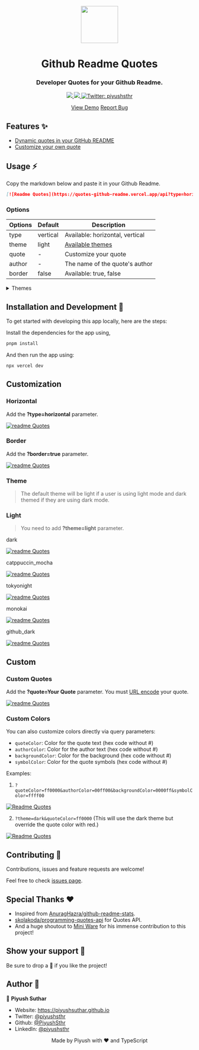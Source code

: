 <p align="center">
  <img align="center" width="100" src="assets/logo.png" />

  <h1 align="center">Github Readme Quotes</h1>
  <h3 align="center">Developer Quotes for your Github Readme.</h3>
</p>

<!-- Badges -->
<p align="center">
  <a href="https://github.com/PiyushSuthar/github-readme-quotes/issues">
    <img src="https://img.shields.io/github/issues/PiyushSuthar/github-readme-quotes?style=flat-square">
  </a>

  <a href="https://github.com/PiyushSuthar/github-readme-quotes/pulls">
    <img src="https://img.shields.io/github/issues-pr/PiyushSuthar/github-readme-quotes?style=flat-square">
  </a>
  
  <a href="https://twitter.com/piyushsthr" target="_blank">
    <img alt="Twitter: piyushsthr" src="https://img.shields.io/twitter/follow/piyushsthr.svg?style=social" />
  </a>
</p>

<!-- Links -->
<p align="center">
  <a href="https://quotes-github-readme.vercel.app/api" target="_blank">View Demo</a>
  <span· </span>
  <a href="https://github.com/piyushsuthar/github-readme-quotes/issues" target="_blank">Report Bug</a>
</p>

## Features ✨

- [Dynamic quotes in your GitHub README](#Usage)
- [Customize your own quote](#Custom)

## Usage ⚡️

Copy the markdown below and paste it in your Github Readme.

```md
[![Readme Quotes](https://quotes-github-readme.vercel.app/api?type=horizontal&theme=dark)](https://github.com/piyushsuthar/github-readme-quotes)
```

### Options

| Options | Default  | Description                                                                                 |
| ------- | -------- | ------------------------------------------------------------------------------------------- |
| type    | vertical | Available: horizontal, vertical                                                             |
| theme   | light    | [Available themes](#themes)                                                                 |
| quote   | -        | Customize your quote                                                                        |
| author  | -        | The name of the quote's author                                                              |
| border  | false    | Available: true, false                                                                      |

<details id="themes">
<summary>Themes</summary>

- light
- dark
- algolia
- catppuccin
- catppuccin_frappe
- catppuccin_latte
- catppuccin_macchiato
- catppuccin_mocha
- chartreuse-dark
- dracula
- github
- github_dark
- github_blue
- graywhite
- gruvbox
- hackerman
- merko
- monokai
- moonlight
- nord
- radical
- shadow_blue
- shadow_green
- shadow_red
- tokyonight

</details>

## Installation and Development 🚀

To get started with developing this app locally, here are the steps:

Install the dependencies for the app using,

```sh
pnpm install
```

And then run the app using:

```sh
npx vercel dev
```

## Customization

### Horizontal

Add the **?type=horizontal** parameter.

[![readme Quotes](https://quotes-github-readme.vercel.app/api?type=horizontal)](https://github.com/piyushsuthar/github-readme-quotes)

### Border

Add the **?border=true** parameter.

[![readme Quotes](https://quotes-github-readme.vercel.app/api?border=true)](https://github.com/piyushsuthar/github-readme-quotes)

### Theme

> The default theme will be light if a user is using light mode and dark themed if they are using dark mode.

### Light

> You need to add **?theme=light** parameter.

dark

[![readme Quotes](https://quotes-github-readme.vercel.app/api?type=horizontal&theme=dark)](https://github.com/piyushsuthar/github-readme-quotes)

catppuccin_mocha

[![readme Quotes](https://quotes-github-readme.vercel.app/api?type=horizontal&theme=catppuccin_mocha)](https://github.com/piyushsuthar/github-readme-quotes)

tokyonight

[![readme Quotes](https://quotes-github-readme.vercel.app/api?type=horizontal&theme=tokyonight)](https://github.com/piyushsuthar/github-readme-quotes)

monokai

[![readme Quotes](https://quotes-github-readme.vercel.app/api?type=horizontal&theme=monokai)](https://github.com/piyushsuthar/github-readme-quotes)

github_dark

[![readme Quotes](https://quotes-github-readme.vercel.app/api?type=horizontal&theme=github_dark)](https://github.com/piyushsuthar/github-readme-quotes)

## Custom

### Custom Quotes

Add the **?quote=Your Quote** parameter.
You must [URL encode](https://en.wikipedia.org/wiki/Percent-encoding) your quote.

[![readme Quotes](https://quotes-github-readme.vercel.app/api?quote=My%20Quote&type=horizontal)](https://github.com/piyushsuthar/github-readme-quotes)

### Custom Colors

You can also customize colors directly via query parameters:

- `quoteColor`: Color for the quote text (hex code without #)
- `authorColor`: Color for the author text (hex code without #)
- `backgroundColor`: Color for the background (hex code without #)
- `symbolColor`: Color for the quote symbols (hex code without #)

Examples:

1. `?quoteColor=ff0000&authorColor=00ff00&backgroundColor=0000ff&symbolColor=ffff00`

[![Readme Quotes](https://quotes-github-readme.vercel.app/api?quoteColor=ff0000&authorColor=00ff00&backgroundColor=0000ff&symbolColor=ffff00&type=horizontal)](https://github.com/piyushsuthar/github-readme-quotes)


2. `?theme=dark&quoteColor=ff0000` (This will use the dark theme but override the quote color with red.)

[![Readme Quotes](https://quotes-github-readme.vercel.app/api?theme=dark&quoteColor=ff0000&type=horizontal)](https://github.com/piyushsuthar/github-readme-quotes)

## Contributing 🤝

Contributions, issues and feature requests are welcome!

Feel free to check [issues page](https://github.com/PiyushSuthar/github-readme-quotes/issues).

## Special Thanks ❤

- Inspired from [AnuragHazra/github-readme-stats](https://github.com/anuraghazra/github-readme-stats).
- [skolakoda/programming-quotes-api](https://github.com/skolakoda/programming-quotes-api) for Quotes API.
- And a huge shoutout to [Mini Ware](https://github.com/Mini-Ware) for his immense contribution to this project!

## Show your support 🌈

Be sure to drop a 🌟 if you like the project!

## Author 🤗

👤 **Piyush Suthar**

- Website: https://piyushsuthar.github.io
- Twitter: [@piyushsthr](https://twitter.com/piyushsthr)
- Github: [@PiyushSthr](https://github.com/PiyushSthr)
- LinkedIn: [@piyushsthr](https://linkedin.com/in/piyushsthr)

<div align="center">Made by Piyush with ❤ and TypeScript</div>
